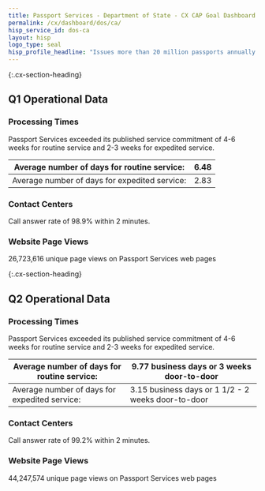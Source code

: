 ```yaml
---
title: Passport Services - Department of State - CX CAP Goal Dashboard
permalink: /cx/dashboard/dos/ca/
hisp_service_id: dos-ca
layout: hisp
logo_type: seal
hisp_profile_headline: "Issues more than 20 million passports annually and enables visitors to contribute $251 billion to the US economy in 2017"
---
```


{:.cx-section-heading}
## Q1 Operational Data

### Processing Times

Passport Services exceeded its published service commitment of 4-6 weeks for routine service and 2-3 weeks for expedited service.

| Average number of days for routine service:   | 6.48 |
|-----------------------------------------------|------|
| Average number of days for expedited service: | 2.83 |

### Contact Centers
Call answer rate of 98.9% within 2 minutes.

### Website Page Views
26,723,616 unique page views on Passport Services web pages

{:.cx-section-heading}
## Q2 Operational Data

### Processing Times

Passport Services exceeded its published service commitment of 4-6 weeks for routine service and 2-3 weeks for expedited service.

| Average number of days for routine service:   | 9.77 business days or 3 weeks door-to-door         |
|-----------------------------------------------|----------------------------------------------------|
| Average number of days for expedited service: | 3.15 business days or 1 1/2 - 2 weeks door-to-door |

### Contact Centers
 Call answer rate of 99.2% within 2 minutes.

### Website Page Views
44,247,574 unique page views on Passport Services web pages
